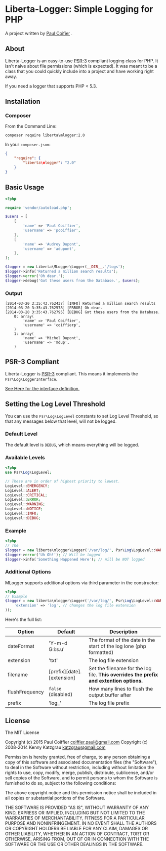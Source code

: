 # Liberta-Logger: Simple Logging for PHP

A project written by [Paul Coifier](http://www.mobissime.com) .

## About

Liberta-Logger is an easy-to-use [PSR-3](https://github.com/php-fig/fig-standards/blob/master/accepted/PSR-3-logger-interface.md)
compliant logging class for PHP. It isn't naive about
file permissions (which is expected). It was meant to be a class that you could
quickly include into a project and have working right away.

If you need a logger that supports PHP < 5.3.

## Installation

### Composer

From the Command Line:

```
composer require liberta\mlogger:2.0
```

In your `composer.json`:

``` json
{
    "require": {
        "liberta\mlogger": "2.0"
    }
}
```

## Basic Usage

``` php
<?php

require 'vendor/autoload.php';

$users = [
    [
        'name' => 'Paul Coiffier',
        'username' => 'pcoiffier',
    ],
    [
        'name' => 'Audrey Dupont',
        'username' => 'adupont',
    ],
];

$logger = new Liberta\MLogger\Logger(__DIR__.'/logs');
$logger->info('Returned a million search results');
$logger->error('Oh dear.');
$logger->debug('Got these users from the Database.', $users);
```

### Output

```
[2014-03-20 3:35:43.762437] [INFO] Returned a million search results
[2014-03-20 3:35:43.762578] [ERROR] Oh dear.
[2014-03-20 3:35:43.762795] [DEBUG] Got these users from the Database.
    0: array(
        'name' => 'Paul Coiffier',
        'username' => 'coiffierp',
    )
    1: array(
        'name' => 'Michel Dupont',
        'username' => 'mdup',
    )
```

## PSR-3 Compliant

Liberta-Logger is [PSR-3](https://github.com/php-fig/fig-standards/blob/master/accepted/PSR-3-logger-interface.md)
compliant. This means it implements the `Psr\Log\LoggerInterface`.

[See Here for the interface definition.](https://github.com/php-fig/fig-standards/blob/master/accepted/PSR-3-logger-interface.md#3-psrlogloggerinterface)

## Setting the Log Level Threshold

You can use the `Psr\Log\LogLevel` constants to set Log Level Threshold, so that
any messages below that level, will not be logged.

### Default Level

The default level is `DEBUG`, which means everything will be logged.

### Available Levels

``` php
<?php
use Psr\Log\LogLevel;

// These are in order of highest priority to lowest.
LogLevel::EMERGENCY;
LogLevel::ALERT;
LogLevel::CRITICAL;
LogLevel::ERROR;
LogLevel::WARNING;
LogLevel::NOTICE;
LogLevel::INFO;
LogLevel::DEBUG;
```

### Example

``` php
<?php
// The 
$logger = new liberta\mlogger\Logger('/var/log/', Psr\Log\LogLevel::WARNING);
$logger->error('Uh Oh!'); // Will be logged
$logger->info('Something Happened Here'); // Will be NOT logged
```

### Additional Options

MLogger supports additional options via third parameter in the constructor:

``` php
<?php
// Example
$logger = new liberta\mlogger\Logger('/var/log/', Psr\Log\LogLevel::WARNING, array (
    'extension' => 'log', // changes the log file extension
));
```

Here's the full list:

| Option | Default | Description |
| ------ | ------- | ----------- |
| dateFormat | 'Y-m-d G:i:s.u' | The format of the date in the start of the log lone (php formatted) |
| extension | 'txt' | The log file extension |
| filename | [prefix][date].[extension] | Set the filename for the log file. **This overrides the prefix and extention options.** |
| flushFrequency | `false` (disabled) | How many lines to flush the output buffer after |
| prefix  | 'log_' | The log file prefix |



## License

The MIT License

Copyright (c) 2015 Paul Coiffier <coiffier.paul@gmail.com>
Copyright (c) 2008-2014 Kenny Katzgrau <katzgrau@gmail.com>


Permission is hereby granted, free of charge, to any person obtaining a copy
of this software and associated documentation files (the "Software"), to deal
in the Software without restriction, including without limitation the rights
to use, copy, modify, merge, publish, distribute, sublicense, and/or sell
copies of the Software, and to permit persons to whom the Software is
furnished to do so, subject to the following conditions:

The above copyright notice and this permission notice shall be included in
all copies or substantial portions of the Software.

THE SOFTWARE IS PROVIDED "AS IS", WITHOUT WARRANTY OF ANY KIND, EXPRESS OR
IMPLIED, INCLUDING BUT NOT LIMITED TO THE WARRANTIES OF MERCHANTABILITY,
FITNESS FOR A PARTICULAR PURPOSE AND NONINFRINGEMENT. IN NO EVENT SHALL THE
AUTHORS OR COPYRIGHT HOLDERS BE LIABLE FOR ANY CLAIM, DAMAGES OR OTHER
LIABILITY, WHETHER IN AN ACTION OF CONTRACT, TORT OR OTHERWISE, ARISING FROM,
OUT OF OR IN CONNECTION WITH THE SOFTWARE OR THE USE OR OTHER DEALINGS IN
THE SOFTWARE.
